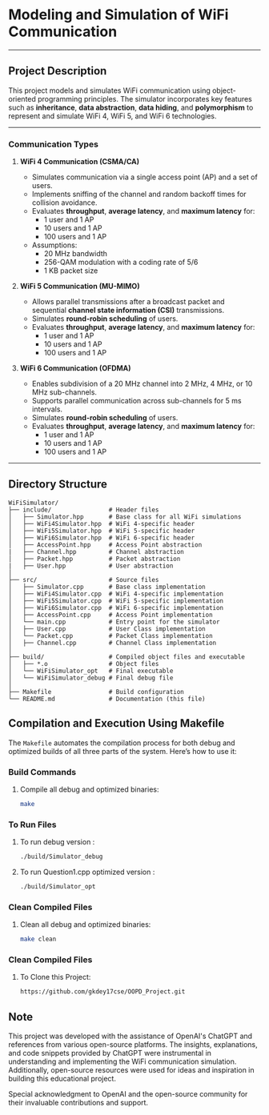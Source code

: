 # Modeling and Simulation of WiFi Communication

---

## Project Description

This project models and simulates WiFi communication using object-oriented programming principles. The simulator incorporates key features such as **inheritance**, **data abstraction**, **data hiding**, and **polymorphism** to represent and simulate WiFi 4, WiFi 5, and WiFi 6 technologies.

---

### Communication Types

1. **WiFi 4 Communication (CSMA/CA)**

   - Simulates communication via a single access point (AP) and a set of users.
   - Implements sniffing of the channel and random backoff times for collision avoidance.
   - Evaluates **throughput**, **average latency**, and **maximum latency** for:
     - 1 user and 1 AP
     - 10 users and 1 AP
     - 100 users and 1 AP
   - Assumptions:
     - 20 MHz bandwidth
     - 256-QAM modulation with a coding rate of 5/6
     - 1 KB packet size

2. **WiFi 5 Communication (MU-MIMO)**

   - Allows parallel transmissions after a broadcast packet and sequential **channel state information (CSI)** transmissions.
   - Simulates **round-robin scheduling** of users.
   - Evaluates **throughput**, **average latency**, and **maximum latency** for:
     - 1 user and 1 AP
     - 10 users and 1 AP
     - 100 users and 1 AP

3. **WiFi 6 Communication (OFDMA)**
   - Enables subdivision of a 20 MHz channel into 2 MHz, 4 MHz, or 10 MHz sub-channels.
   - Supports parallel communication across sub-channels for 5 ms intervals.
   - Simulates **round-robin scheduling** of users.
   - Evaluates **throughput**, **average latency**, and **maximum latency** for:
     - 1 user and 1 AP
     - 10 users and 1 AP
     - 100 users and 1 AP

---

## Directory Structure

````plaintext
WiFiSimulator/
├── include/                # Header files
│   ├── Simulator.hpp       # Base class for all WiFi simulations
│   ├── WiFi4Simulator.hpp  # WiFi 4-specific header
│   ├── WiFi5Simulator.hpp  # WiFi 5-specific header
│   ├── WiFi6Simulator.hpp  # WiFi 6-specific header
│   ├── AccessPoint.hpp     # Access Point abstraction
|   ├── Channel.hpp         # Channel abstraction
│   ├── Packet.hpp          # Packet abstraction
|   ├── User.hpp            # User abstraction
│
├── src/                    # Source files
│   ├── Simulator.cpp       # Base class implementation
│   ├── WiFi4Simulator.cpp  # WiFi 4-specific implementation
│   ├── WiFi5Simulator.cpp  # WiFi 5-specific implementation
│   ├── WiFi6Simulator.cpp  # WiFi 6-specific implementation
│   ├── AccessPoint.cpp     # Access Point implementation
│   └── main.cpp            # Entry point for the simulator
│   ├── User.cpp            # User Class implementation
│   └── Packet.cpp          # Packet Class implementation
│   ├── Channel.cpp         # Channel Class implementation
│
├── build/                  # Compiled object files and executable
│   ├── *.o                 # Object files
│   └── WiFiSimulator_opt   # Final executable
│   └── WiFiSimulator_debug # Final debug file
│
├── Makefile                # Build configuration
└── README.md               # Documentation (this file)

````

## Compilation and Execution Using Makefile

The `Makefile` automates the compilation process for both debug and optimized builds of all three parts of the system. Here’s how to use it:

### Build Commands

1. Compile all debug and optimized binaries:
   ```bash
   make
    ````

### To Run Files

1. To run debug version :
   ```bash
   ./build/Simulator_debug
   ```
2. To run Question1.cpp optimized version :
   ```bash
   ./build/Simulator_opt
   ```

### Clean Compiled Files

1. Clean all debug and optimized binaries:
   ```bash
   make clean
   ```

### Clean Compiled Files

1. To Clone this Project:
   ```bash
   https://github.com/gkdey17cse/OOPD_Project.git
   ```

## Note

This project was developed with the assistance of OpenAI's ChatGPT and references from various open-source platforms. The insights, explanations, and code snippets provided by ChatGPT were instrumental in understanding and implementing the WiFi communication simulation. Additionally, open-source resources were used for ideas and inspiration in building this educational project.

Special acknowledgment to OpenAI and the open-source community for their invaluable contributions and support.

